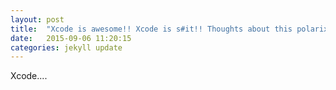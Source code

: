 ```yaml
---
layout: post
title:  "Xcode is awesome!! Xcode is s#it!! Thoughts about this polarixing IDE"
date:   2015-09-06 11:20:15
categories: jekyll update
---
```


Xcode....